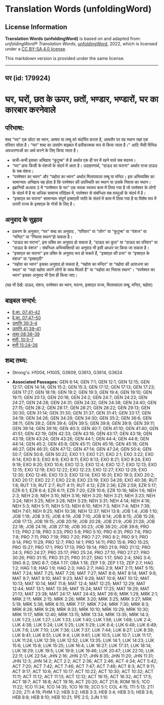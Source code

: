 # Translation Words (unfoldingWord)

## License Information

**Translation Words (unfoldingWord)** is based on and adapted from: _unfoldingWord® Translation Words_, [unfoldingWord](https://unfoldingword.org/utw), 2022, which is licensed under a [CC BY-SA 4.0 license](https://creativecommons.org/licenses/by-sa/4.0/legalcode.en).

This markdown version is provided under the same license.



--------------------------------

## घर (id: 179924)

घर, घरों, छत के ऊपर, छतों, भण्डार, भण्डारों, घर का कारबार करनेवाले
==================================================================

परिभाषा:
--------

शब्द "घर" एक छोटा सा भवन, आश्रय या तम्बू को संदर्भित करता है, आमतौर पर वह स्थान जहां एक परिवार सोता है। “घर” शब्द का उपयोग बाइबल में प्रतीकात्मक रूप से किया जाता है।" आदि जैसी विभिन्न अवधारणाओं का अर्थ करने के लिए किया जाता है।

* कभी\-कभी इसका अभिप्राय “कुटुम्ब” से है अर्थात एक ही घर में रहने वाले सब सदस्य।
* “घर” प्रायः किसी के वंशजों के संदर्भ में आता है। उदाहरणार्थ, “दाऊद का घराना” अर्थात राजा दाऊद के सब वंशज।
* “परमेश्वर का भवन” और “यहोवा का भवन” अर्थात मिलापवाला तम्बू या मन्दिर। इस अभिव्यक्ति का सामान्यतः अभिप्राय यह होता है कि परमेश्वर की उपस्थिति का स्थान या उसके निवास का स्थान।
* इब्रानियों अध्याय 3 में “परमेश्वर के घर” एक रूपक स्वरूप काम में लिया गया है जो परमेश्वर के लोगों के संदर्भ में है या अधिक सामान्य परिप्रेक्ष्य में, परमेश्वर से संबन्धित सब वस्तुओं के संदर्भ में है।
* “इस्राएल का घराना” सामान्यतः संपूर्ण इस्राएली जाति के संदर्भ में काम में लिया गया है या विशेष रूप में उत्तरी राज्य के इस्राएल के गोत्रों के लिए है।

अनुवाद के सुझाव
---------------

* प्रकरण के अनुसार, “घर” शब्द का अनुवाद , “परिवार” या “लोग” या “कुटुम्ब” या “वंशज” या “मन्दिर” या “निवास स्थान”हो सकता है।
* “दाऊद का घराना”, इस उक्ति का अनुवाद हो सकता है, “दाऊद का कुल” या “दाऊद का परिवार” या “दाऊद के वंशज”। संबन्धित अभिव्यक्तियों का अनुवाद भी इसी आधार पर किया जा सकता है।
* “इस्राएल का घराना” इस उक्ति के अनुवाद रूप हो सकते हैं, “इस्राएल की प्रजा” या “इस्राएल के वंशज” या “इस्राएली”
* “यहोवा का भवन” इसका अनुवाद हो सकता है, “यहोवा का मन्दिर” या “यहोवा की आराधना का स्थल” या “जहां यहोवा अपने लोगों के साथ मिलते है” या “यहोवा का निवास स्थान”। “परमेश्वर का भवन” इसका अनुवाद भी ऐसा ही किया जाए।

(यह भी देखें: दाऊद, वंशज, परमेश्वर का भवन, घराना, इस्राएल राज्य, मिलापवाला तम्बू, मन्दिर, यहोवा)

बाइबल सन्दर्भ:
--------------

* [प्रे.का. 07:41–42](https://ref.ly/Acts7:41-Acts7:42)
* [प्रे.का. 07:47–50](https://ref.ly/Acts7:47-Acts7:50)
* [उत्पत्ति 39:3–4](https://ref.ly/Gen39:3-Gen39:4)
* [उत्पत्ति 41:39–41](https://ref.ly/Gen41:39-Gen41:41)
* [लूका 08:38–39](https://ref.ly/Luke8:38-Luke8:39)
* [मत्ती. 10:5–7](https://ref.ly/Matt10:5-Matt10:7)
* [मत्ती 15:24–26](https://ref.ly/Matt15:24-Matt15:26)

शब्द तथ्य:
----------

* Strong's: H1004, H1005, G3609, G3613, G3614, G3624

* **Associated Passages:** GEN 6:14; GEN 7:1; GEN 12:1; GEN 12:15; GEN 12:17; GEN 14:14; GEN 15:2; GEN 15:3; GEN 17:12; GEN 17:13; GEN 17:23; GEN 17:27; GEN 18:19; GEN 19:2; GEN 19:3; GEN 19:4; GEN 19:10; GEN 19:11; GEN 20:13; GEN 20:18; GEN 24:2; GEN 24:7; GEN 24:23; GEN 24:27; GEN 24:28; GEN 24:31; GEN 24:32; GEN 24:38; GEN 24:40; GEN 27:15; GEN 28:2; GEN 28:17; GEN 28:21; GEN 28:22; GEN 29:13; GEN 30:30; GEN 31:14; GEN 31:30; GEN 31:37; GEN 31:41; GEN 33:17; GEN 34:19; GEN 34:26; GEN 34:29; GEN 34:30; GEN 35:2; GEN 36:6; GEN 38:11; GEN 39:2; GEN 39:4; GEN 39:5; GEN 39:8; GEN 39:9; GEN 39:11; GEN 39:14; GEN 39:16; GEN 40:3; GEN 40:7; GEN 41:10; GEN 41:40; GEN 41:51; GEN 42:19; GEN 42:33; GEN 43:16; GEN 43:17; GEN 43:18; GEN 43:19; GEN 43:24; GEN 43:26; GEN 44:1; GEN 44:4; GEN 44:8; GEN 44:14; GEN 45:2; GEN 45:8; GEN 45:11; GEN 45:16; GEN 45:18; GEN 46:27; GEN 46:31; GEN 47:12; GEN 47:14; GEN 47:24; GEN 50:4; GEN 50:7; GEN 50:8; GEN 50:22; EXO 1:1; EXO 1:21; EXO 2:1; EXO 3:22; EXO 6:14; EXO 8:3; EXO 8:9; EXO 8:11; EXO 8:13; EXO 8:21; EXO 8:24; EXO 9:19; EXO 9:20; EXO 10:6; EXO 12:3; EXO 12:4; EXO 12:7; EXO 12:13; EXO 12:15; EXO 12:19; EXO 12:22; EXO 12:23; EXO 12:27; EXO 12:29; EXO 12:30; EXO 12:46; EXO 13:3; EXO 13:14; EXO 16:31; EXO 19:3; EXO 20:2; EXO 20:17; EXO 22:7; EXO 22:8; EXO 23:19; EXO 34:26; EXO 40:38; RUT 1:8; RUT 1:9; RUT 2:7; RUT 4:11; RUT 4:12; EZR 2:36; EZR 2:59; EZR 5:17; EZR 6:1; EZR 6:4; EZR 6:11; EZR 7:20; EZR 10:6; EZR 10:16; NEH 1:6; NEH 2:3; NEH 2:8; NEH 3:10; NEH 3:16; NEH 3:20; NEH 3:21; NEH 3:23; NEH 3:24; NEH 3:25; NEH 3:28; NEH 3:29; NEH 3:31; NEH 4:14; NEH 4:16; NEH 5:3; NEH 5:11; NEH 5:13; NEH 6:10; NEH 7:3; NEH 7:4; NEH 7:39; NEH 7:61; NEH 9:25; NEH 10:38; NEH 12:37; NEH 13:8; JOB 1:4; JOB 1:10; JOB 1:19; JOB 3:15; JOB 4:19; JOB 7:10; JOB 8:14; JOB 8:15; JOB 15:28; JOB 17:13; JOB 19:15; JOB 20:19; JOB 20:28; JOB 21:9; JOB 21:28; JOB 22:18; JOB 24:16; JOB 27:18; JOB 30:23; JOB 38:20; JOB 39:6; PRO 1:13; PRO 2:18; PRO 3:33; PRO 5:8; PRO 5:10; PRO 6:31; PRO 7:6; PRO 7:8; PRO 7:11; PRO 7:19; PRO 7:20; PRO 7:27; PRO 8:2; PRO 9:1; PRO 9:14; PRO 11:29; PRO 12:7; PRO 14:1; PRO 14:11; PRO 15:6; PRO 15:25; PRO 15:27; PRO 17:1; PRO 17:13; PRO 19:14; PRO 21:9; PRO 21:12; PRO 24:3; PRO 24:27; PRO 25:17; PRO 25:24; PRO 27:10; PRO 27:27; PRO 30:26; PRO 31:15; PRO 31:21; PRO 31:27; SNG 1:17; SNG 2:4; SNG 3:4; SNG 8:2; SNG 8:7; OBA 1:17; OBA 1:18; ZEP 1:9; ZEP 1:13; ZEP 2:7; HAG 1:2; HAG 1:8; HAG 1:9; HAG 2:3; HAG 2:7; HAG 2:9; MAT 2:11; MAT 5:15; MAT 7:24; MAT 7:25; MAT 7:26; MAT 7:27; MAT 8:6; MAT 8:14; MAT 9:6; MAT 9:7; MAT 9:10; MAT 9:23; MAT 9:28; MAT 10:6; MAT 10:12; MAT 10:13; MAT 10:14; MAT 11:8; MAT 12:4; MAT 12:25; MAT 12:29; MAT 12:44; MAT 13:1; MAT 13:36; MAT 15:24; MAT 17:25; MAT 19:29; MAT 21:13; MAT 23:38; MAT 24:17; MAT 24:43; MAT 26:6; MRK 1:29; MRK 2:1; MRK 2:11; MRK 2:15; MRK 2:26; MRK 3:20; MRK 3:25; MRK 3:27; MRK 5:19; MRK 5:38; MRK 6:10; MRK 7:17; MRK 7:24; MRK 7:30; MRK 8:3; MRK 8:26; MRK 9:28; MRK 9:33; MRK 10:10; MRK 10:29; MRK 10:30; MRK 11:17; MRK 12:40; MRK 13:15; MRK 13:34; MRK 13:35; MRK 14:3; LUK 1:23; LUK 1:27; LUK 1:33; LUK 1:40; LUK 1:56; LUK 1:69; LUK 2:4; LUK 4:38; LUK 5:24; LUK 5:25; LUK 5:29; LUK 6:4; LUK 6:48; LUK 6:49; LUK 7:6; LUK 7:10; LUK 7:36; LUK 7:37; LUK 7:44; LUK 8:27; LUK 8:39; LUK 8:41; LUK 8:51; LUK 9:4; LUK 9:61; LUK 10:5; LUK 10:7; LUK 11:17; LUK 11:24; LUK 12:39; LUK 12:52; LUK 13:35; LUK 14:1; LUK 14:23; LUK 15:6; LUK 15:8; LUK 15:25; LUK 16:4; LUK 16:27; LUK 17:31; LUK 18:14; LUK 18:29; LUK 19:5; LUK 19:9; LUK 19:46; LUK 20:47; LUK 22:10; LUK 22:11; LUK 22:54; JHN 2:16; JHN 2:17; JHN 8:35; JHN 11:20; JHN 11:31; JHN 12:3; JHN 14:2; ACT 2:2; ACT 2:36; ACT 2:46; ACT 4:34; ACT 5:42; ACT 7:20; ACT 7:42; ACT 7:46; ACT 7:47; ACT 7:49; ACT 8:3; ACT 9:11; ACT 9:17; ACT 10:6; ACT 10:17; ACT 10:22; ACT 10:30; ACT 10:32; ACT 11:11; ACT 11:12; ACT 11:13; ACT 12:12; ACT 16:15; ACT 16:32; ACT 17:5; ACT 18:7; ACT 18:8; ACT 19:16; ACT 20:20; ACT 21:8; ROM 16:5; 1CO 11:22; 1CO 11:34; 1CO 14:35; 1CO 16:19; 2CO 5:1; COL 4:15; 1TI 5:13; 2TI 2:20; 2TI 4:19; PHM 1:2; HEB 3:2; HEB 3:3; HEB 3:4; HEB 3:5; HEB 3:6; HEB 8:8; HEB 8:10; HEB 10:21; 1PE 2:5; 2JN 1:10

